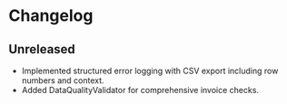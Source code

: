 # Changelog

## Unreleased
- Implemented structured error logging with CSV export including row numbers and context.
- Added DataQualityValidator for comprehensive invoice checks.

